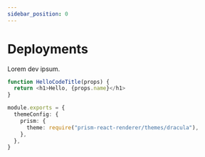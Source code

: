 ```yaml
---
sidebar_position: 0
---
```


# Deployments

Lorem dev ipsum.

```typescript title="/beyond/sdk/example.js"
function HelloCodeTitle(props) {
  return <h1>Hello, {props.name}</h1>
}

module.exports = {
  themeConfig: {
    prism: {
      theme: require("prism-react-renderer/themes/dracula"),
    },
  },
}
```
